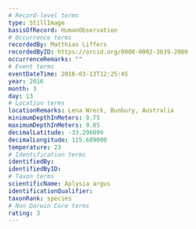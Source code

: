 ```yaml
---
# Record-level terms
type: StillImage
basisOfRecord: HumanObservation
# Occurrence terms
recordedBy: Matthias Liffers
recordedByID: https://orcid.org/0000-0002-3639-2080
occurrenceRemarks: ""
# Event terms
eventDateTime: 2016-03-13T12:25:45
year: 2016
month: 3
day: 13
# Location terms
locationRemarks: Lena Wreck, Bunbury, Australia
minimumDepthInMeters: 9.75
maximumDepthInMeters: 9.05
decimalLatitude: -33.296099
decimalLongitude: 115.609000
temperature: 23
# Identification terms
identifiedBy: 
identifiedByID: 
# Taxon terms
scientificName: Aplysia argus
identificationQualifier: 
taxonRank: species
# Non Darwin Core terms
rating: 3
---
```

